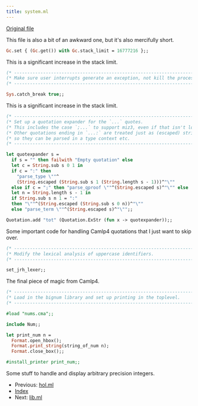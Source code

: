 ```yaml
---
title: system.ml
---
```


[Original file](https://github.com/jrh13/hol-light/blob/master/system.ml)

This file is also a bit of an awkward one, but it's also mercifully short.

```ocaml
Gc.set { (Gc.get()) with Gc.stack_limit = 16777216 };;
```
This is a significant increase in the stack limit.

```ocaml
(* ------------------------------------------------------------------------- *)
(* Make sure user interrupts generate an exception, not kill the process.    *)
(* ------------------------------------------------------------------------- *)

Sys.catch_break true;;
```
This is a significant increase in the stack limit.

```ocaml
(* ------------------------------------------------------------------------- *)
(* Set up a quotation expander for the `...` quotes.                         *)
(* This includes the case `;...` to support miz3, even if that isn't loaded. *)
(* Other quotations ending in `...:` are treated just as (escaped) strings,  *)
(* so they can be parsed in a type context etc.                              *)
(* ------------------------------------------------------------------------- *)

let quotexpander s =
  if s = "" then failwith "Empty quotation" else
  let c = String.sub s 0 1 in
  if c = ":" then
    "parse_type \""^
    (String.escaped (String.sub s 1 (String.length s - 1)))^"\""
  else if c = ";" then "parse_qproof \""^(String.escaped s)^"\"" else
  let n = String.length s - 1 in
  if String.sub s n 1 = ":"
  then "\""^(String.escaped (String.sub s 0 n))^"\""
  else "parse_term \""^(String.escaped s)^"\"";;

Quotation.add "tot" (Quotation.ExStr (fun x -> quotexpander));;
```
Some important code for handling Camlp4 quotations that I just want to skip
over.

```ocaml
(* ------------------------------------------------------------------------- *)
(* Modify the lexical analysis of uppercase identifiers.                     *)
(* ------------------------------------------------------------------------- *)

set_jrh_lexer;;
```
The final piece of magic from Camlp4.

```ocaml
(* ------------------------------------------------------------------------- *)
(* Load in the bignum library and set up printing in the toplevel.           *)
(* ------------------------------------------------------------------------- *)

#load "nums.cma";;

include Num;;

let print_num n =
  Format.open_hbox();
  Format.print_string(string_of_num n);
  Format.close_box();;

#install_printer print_num;;
```
Some stuff to handle and display arbitrary precision integers.

- Previous: [hol.ml](hol.md)
- [Index](index.md)
- Next: [lib.ml](lib.md)
